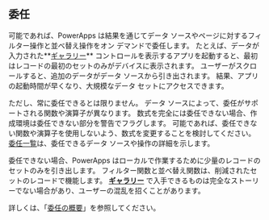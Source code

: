 ## <a name="delegation"></a>委任
可能であれば、PowerApps は結果を通じてデータ ソースやページに対するフィルター操作と並べ替え操作をオン デマンドで委任します。 たとえば、データが入力された**[ギャラリー](../maker/canvas-apps/controls/control-gallery.md)** コントロールを表示するアプリを起動すると、最初はレコードの最初のセットのみがデバイスに表示されます。 ユーザーがスクロールすると、追加のデータがデータ ソースから引き出されます。 結果、アプリの起動時間が早くなり、大規模なデータ セットにアクセスできます。

ただし、常に委任できるとは限りません。 データ ソースによって、委任がサポートされる関数や演算子が異なります。 数式を完全には委任できない場合、作成環境は委任できない部分を警告でフラグします。 可能であれば、委任できない関数や演算子を使用しないよう、数式を変更することを検討してください。  [委任一覧](../maker/canvas-apps/delegation-list.md)は、委任できるデータ ソースや操作の詳細を示します。

委任できない場合、PowerApps はローカルで作業するために少量のレコードのセットのみを引き出します。 フィルター関数と並べ替え関数は、削減されたセットのレコードで機能します。 **[ギャラリー](../maker/canvas-apps/controls/control-gallery.md)** で入手できるものは完全なストーリーでない場合があり、ユーザーの混乱を招くことがあります。 

詳しくは、「[委任の概要](../maker/canvas-apps/delegation-overview.md)」を参照してください。

